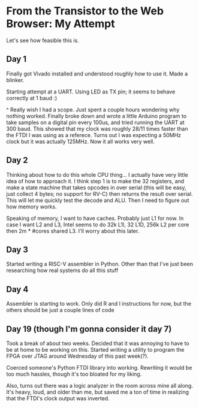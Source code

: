 # From the Transistor to the Web Browser: My Attempt

Let's see how feasible this is.

## Day 1
Finally got Vivado installed and understood roughly how to use it. Made a blinker.

Starting attempt at a UART. Using LED as TX pin; it seems to behave correctly at 1 baud :)

^ Really wish I had a scope. Just spent a couple hours wondering why nothing worked. Finally broke down and wrote a little Arduino program to take samples on a digital pin every 100us, and tried running the UART at 300 baud. This showed that my clock was roughly 28/11 times faster than the FTDI I was using as a referece. Turns out I was expecting a 50MHz clock but it was actually 125MHz. Now it all works very well.

## Day 2
Thinking about how to do this whole CPU thing... I actually have very little idea of how to approach it. I think step 1 is to make the 32 registers, and make a state machine that takes opcodes in over serial (this will be easy, just collect 4 bytes; no support for RV-C) then returns the result over serial. This will let me quickly test the decode and ALU. Then I need to figure out how memory works.

Speaking of memory, I want to have caches. Probably just L1 for now. In case I want L2 and L3, Intel seems to do 32k L1I, 32 L1D, 256k L2 per core then 2m * #cores shared L3. I'll worry about this later.

## Day 3
Started writing a RISC-V assembler in Python. Other than that I've just been researching how real systems do all this stuff

## Day 4
Assembler is starting to work. Only did R and I instructions for now, but the others should be just a couple lines of code

## Day 19 (though I'm gonna consider it day 7)
Took a break of about two weeks. Decided that it was annoying to have to be at home to be working on this. Started writing a utility to program the FPGA over JTAG around Wednesday of this past week(?).

Coerced someone's Python FTDI library into working. Rewriting it would be too much hassles, though it's too bloated for my liking.

Also, turns out there was a logic analyzer in the room across mine all along. It's heavy, loud, and older than me, but saved me a ton of time in realizing that the FTDI's clock output was inverted.

